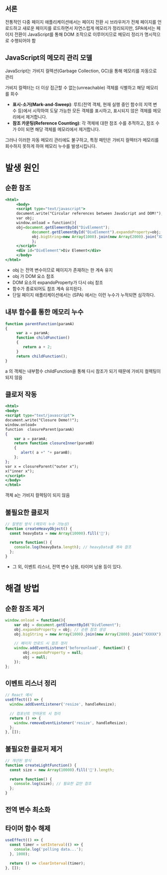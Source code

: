 ## 서론

전통적인 다중 페이지 애플리케이션에서는 페이지 전환 시 브라우저가 전체 페이지를 언로드하고 새로운 페이지를 로드하면서 자연스럽게 메모리가 정리되지만, SPA에서는 페이지 전환이 JavaScript를 통해 DOM 조작으로 이루어지므로 메모리 정리가 명시적으로 수행되어야 함

## **JavaScript의 메모리 관리 모델**

JavaScript는 가비지 컬렉션(Garbage Collection, GC)을 통해 메모리를 자동으로 관리

가비지 컬렉터는 더 이상 접근할 수 없는(unreachable) 객체를 식별하고 해당 메모리를 회수

- **표시-소거(Mark-and-Sweep)**: 루트(전역 객체, 현재 실행 중인 함수의 지역 변수 등)에서 시작하여 도달 가능한 모든 객체를 표시하고, 표시되지 않은 객체를 메모리에서 제거합니다.
- **참조 카운팅(Reference Counting)**: 각 객체에 대한 참조 수를 추적하고, 참조 수가 0이 되면 해당 객체를 메모리에서 제거합니다.

그러나 이러한 자동 메모리 관리에도 불구하고, 특정 패턴은 가비지 컬렉터가 메모리를 회수하지 못하게 하여 메모리 누수를 발생시킵니다.

# 발생 원인

## 순환 참조

```jsx
<html>
     <body>
     <script type="text/javascript">
     document.write("Circular references between JavaScript and DOM!");
     var obj;
     window.onload = function(){
     obj=document.getElementById("DivElement");
            document.getElementById("DivElement").expandoProperty=obj;
            obj.bigString=new Array(1000).join(new Array(2000).join("XXXXX"));
            };
     </script>
     <div id="DivElement">Div Element</div>
     </body>
</html>
```

- obj 는 전역 변수이므로 페이지가 존재하는 한 계속 유지
- obj 가 DOM 요소 참조
- DOM 요소의 expandoProperty가 다시 obj 참조
- 함수가 종료되어도 참조 계속 유지된다.
- 단일 페이지 애플리케이션에서는 (SPA) 에서는 이런 누수가 누적되면 심각하다.

## 내부 함수를 통한 메모리 누수

```jsx
function parentFunction(paramA)
{
     var a = paramA;
     function childFunction()
     {
		return a + 2; 
     }
     return childFunction();
}
```

a 의 객체는 내부함수 childFunction을 통해 다시 참조가 되기 때문에 가비지 컬렉팅이 되지 않음

## 클로저 작동

```jsx
<html>
<body>
<script type="text/javascript">
document.write("Closure Demo!!");
window.onload=
function  closureParent(paramA)
{
    var a = paramA;
    return function closureInner(paramB)
    {
       alert( a +" "+ paramB);
    };
};
var x = closureParent("outer x");
x("inner x");
</script>
</body>
</html>
```

객체 a는 가비지 컬렉팅이 되지 않음

## 불필요한 클로저
```javascript
// 잘못된 방식 (메모리 누수 가능성)
function createHeavyObject() {
  const heavyData = new Array(10000).fill('🐘');
  
  return function() {
    console.log(heavyData.length); // heavyData를 계속 참조
  };
}
```

- 그 외, 이벤트 리스너, 전역 변수 남용, 타이머 남용 등이 있다.

# 해결 방법
## 순환 참조 제거

```javascript
window.onload = function(){
    var obj = document.getElementById("DivElement");
    obj.expandoProperty = obj; // 순환 참조 생성
    obj.bigString = new Array(1000).join(new Array(2000).join("XXXXX"));
    
    // 페이지 언로드 시 참조 정리
    window.addEventListener('beforeunload', function() {
        obj.expandoProperty = null;
        obj = null;
    });
};

```

## 이벤트 리스너 정리
```javascript
// React 예시
useEffect(() => {
  window.addEventListener('resize', handleResize);
  
  // 컴포넌트 언마운트 시 정리
  return () => {
    window.removeEventListener('resize', handleResize);
  };
}, []);
```

## 불필요한 클로저 제거
```javascript
// 개선된 방식
function createLightFunction() {
  const size = new Array(10000).fill('🐘').length;
  
  return function() {
    console.log(size); // 필요한 값만 참조
  };
}
```

## 전역 변수 최소화

## 타이머 함수 해제
```javascript
useEffect(() => {
  const timer = setInterval(() => {
    console.log('polling data...');
  }, 1000);
  
  return () => clearInterval(timer);
}, []);
```